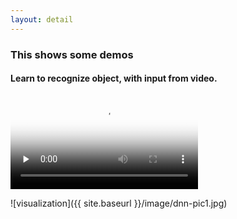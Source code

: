 ```yaml
---
layout: detail
---
```


### This shows some demos 

#### Learn to recognize object, with input from video.

<video id="video" controls="" preload="none" poster="{{ site.baseurl }}/image/clf_poster.jpg">
      <source id="mp4" src="{{ site.baseurl }}/video/cls_cam2.mp4" type="video/mp4">
      <p>Your user agent does not support the HTML5 Video element.</p>
    </video>

![visualization]({{ site.baseurl }}/image/dnn-pic1.jpg)